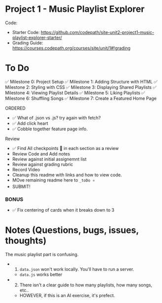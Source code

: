 # Project 1 - Music Playlist Explorer

Code:

- Starter Code: https://github.com/codepath/site-unit2-project1-music-playlist-explorer-starter/
- Grading Guide: https://courses.codepath.org/courses/site/unit/1#!grading


# To Do
✅ Milestone 0: Project Setup
✅ Milestone 1: Adding Structure with HTML
✅ Milestone 2: Styling with CSS
✅ Milestone 3: Displaying Shared Playlists
✅ Milestone 4: Viewing Playlist Details
✅ Milestone 5: Liking Playlists
✅ Milestone 6: Shuffling Songs
✅ Milestone 7: Create a Featured Home Page

ORDERED 
- ✅ What of .json vs .js? try again with fetch?
- ✅ Add click heart
- ✅ Cobble together feature page info. 

Review 
- ✅ Find All checkpoints 📍 in each section as a review
- Review Code and Add notes
- Review against initial assignemnt list
- Review against grading rubric
- Record Video
- Cleanup this readme with links and how to view code. 
- MOve remaining readme here to `_toDo ⭐️`
- SUBMIT!

### BONUS
- ✅ Fix centering of cards when it breaks down to 3

# Notes (Questions, bugs, issues, thoughts)

The music playlist part is confusing.
- 1. `data.json` won't work locally. You'll have to run a server. 
  - `data.js` works better
- 2. There isn't a clear guide to how many playlists, how many songs, etc..
  - HOWEVER, if this is an AI exercise, it's prefect. 

  